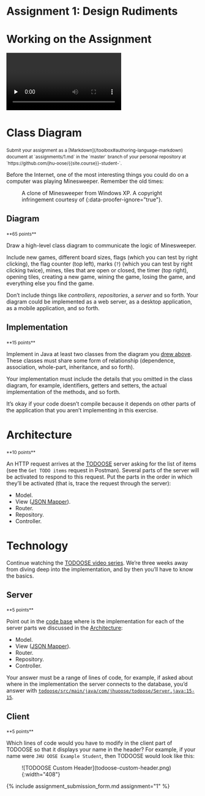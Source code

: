 # Assignment 1: Design Rudiments

# Working on the Assignment

<video src="https://archive.org/download/jhu-oose/oose--assignments--1.mp4" controls preload="none"></video>

# Class Diagram

<small>
Submit your assignment as a [Markdown](/toolbox#authoring-language-markdown) document at `assignments/1.md` in the `master` branch of your personal repository at `https://github.com/jhu-oose/{{site.course}}-student-<identifier>`.
</small>

Before the Internet, one of the most interesting things you could do on a computer was playing Minesweeper. Remember the old times:

<figure>
<div id="game"><!-- minesweeper game initializes here --></div>
<figcaption markdown="1">
A clone of Minesweeper from Windows XP.  
A copyright infringement courtesy of <https://codepen.io/joelbyrd/pen/hdHKF>{:data-proofer-ignore="true"}.
</figcaption>
</figure>
<link rel="stylesheet" type="text/css" href="minesweeper.css" />
<script src="jquery.min.js"></script>
<script src="minesweeper.js"></script>
<style>
#game {
    text-align: center;
}
#game-container {
    text-align: left;
    display: inline-block;
}
</style>

## Diagram

<small>
**65 points**
</small>

Draw a high-level class diagram to communicate the logic of Minesweeper.

Include new games, different board sizes, flags (which you can test by right clicking), the flag counter (top left), marks (`?`) (which you can test by right clicking twice), mines, tiles that are open or closed, the timer (top right), opening tiles, creating a new game, wining the game, losing the game, and everything else you find the game.

Don’t include things like _controllers_, _repositories_, a _server_ and so forth. Your diagram could be implemented as a web server, as a desktop application, as a mobile application, and so forth.

## Implementation

<small>
**15 points**
</small>

Implement in Java at least two classes from the diagram you [drew above](#diagram). These classes must share some form of relationship (dependence, association, whole-part, inheritance, and so forth).

Your implementation must include the details that you omitted in the class diagram, for example, identifiers, getters and setters, the actual implementation of the methods, and so forth.

It’s okay if your code doesn’t compile because it depends on other parts of the application that you aren’t implementing in this exercise.

# Architecture

<small>
**10 points**
</small>

An HTTP request arrives at the [TODOOSE](https://github.com/jhu-oose/todoose) server asking for the list of items (see the `Get TODO items` request in Postman). Several parts of the server will be activated to respond to this request. Put the parts in the order in which they’ll be activated (that is, trace the request through the server):

- Model.
- View ([JSON Mapper](/toolbox#json-mapper-jackson)).
- Router.
- Repository.
- Controller.

# Technology

Continue watching the [TODOOSE video series](/todoose). We’re three weeks away from diving deep into the implementation, and by then you’ll have to know the basics.

## Server

<small>
**5 points**
</small>

Point out in the [code base](https://github.com/jhu-oose/todoose) where is the implementation for each of the server parts we discussed in the [Architecture](#architecture):

- Model.
- View ([JSON Mapper](/toolbox#json-mapper-jackson)).
- Router.
- Repository.
- Controller.

Your answer must be a range of lines of code, for example, if asked about where in the implementation the server connects to the database, you’d answer with [`todoose/src/main/java/com/jhuoose/todoose/Server.java:15-15`](https://github.com/jhu-oose/todoose/blob/90ca0901e09095460845eae20218bc5189bec565/src/main/java/com/jhuoose/todoose/Server.java#L15-15).

## Client

<small>
**5 points**
</small>

Which lines of code would you have to modify in the client part of TODOOSE so that it displays your name in the header? For example, if your name were `JHU OOSE Example Student`, then TODOOSE would look like this:

<figure markdown="1">
![TODOOSE Custom Header](todoose-custom-header.png){:width="408"}
</figure>

{% include assignment_submission_form.md assignment="1" %}
